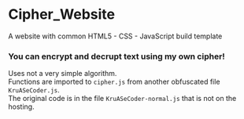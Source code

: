 # Cipher_Website

A website with common HTML5 - CSS - JavaScript build template

### You can encrypt and decrupt text using **my own cipher**!

Uses not a very simple algorithm.  
Functions are imported to `cipher.js` from another obfuscated file `KruASeCoder.js`.  
The original code is in the file `KruASeCoder-normal.js` that is not on the hosting.